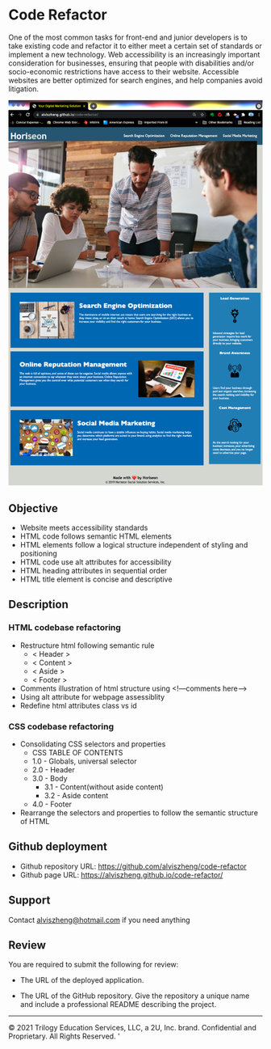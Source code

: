 # Code Refactor

One of the most common tasks for front-end and junior developers is to take existing code and refactor it to either meet a certain set of standards or implement a new technology. Web accessibility is an increasingly important consideration for businesses, ensuring that people with disabilities and/or socio-economic restrictions have access to their website. Accessible websites are better optimized for search engines, and help companies avoid litigation.

![Project Screenshot](./assets/images/deployed_site_screenshot.png)

## Objective

* Website meets accessibility standards
* HTML code follows semantic HTML elements
* HTML elements follow a logical structure independent of styling and positioning
* HTML code use alt attributes for accessibility
* HTML heading attributes in sequential order
* HTML title element is concise and descriptive

## Description

### HTML codebase refactoring

* Restructure html following semantic rule
    * < Header >
    * < Content >
    * < Aside >
    * < Footer >
* Comments illustration of html structure using <!—comments here—>
* Using alt attribute for webpage assessiblity
* Redefine html attributes class vs id

### CSS codebase refactoring

* Consolidating CSS selectors and properties
    * CSS TABLE OF CONTENTS
    * 1.0 - Globals, universal selector
    * 2.0 - Header
    * 3.0 - Body
        * 3.1 - Content(without aside content)
        * 3.2 - Aside content
    * 4.0 - Footer
* Rearrange the selectors and properties to follow the semantic structure of HTML

## Github deployment

* Github repository URL: https://github.com/alviszheng/code-refactor
* Github page URL: https://alviszheng.github.io/code-refactor/

## Support

Contact <a href="mailto:alviszheng@hotmail"> alviszheng@hotmail.com </a> if you need anything





## Review

You are required to submit the following for review:

* The URL of the deployed application.

* The URL of the GitHub repository. Give the repository a unique name and include a professional README describing the project.

- - -
© 2021 Trilogy Education Services, LLC, a 2U, Inc. brand. Confidential and Proprietary. All Rights Reserved.
'